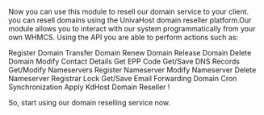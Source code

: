 Now you can use this module to resell our domain service to your client. you can resell domains using the UnivaHost domain reseller platform.Our module allows you to interact with our system programmatically from your own WHMCS.
Using the API you are able to perform actions such as:







Register Domain
Transfer Domain
Renew Domain
Release Domain
Delete Domain
Modify Contact Details
Get EPP Code
Get/Save DNS Records
Get/Modify Nameservers
Register Nameserver
Modify Nameserver
Delete Nameserver
Registrar Lock
Get/Save Email Forwarding
Domain Cron Synchronization
Apply KdHost Domain Reseller !

So, start using our domain reselling service now.
